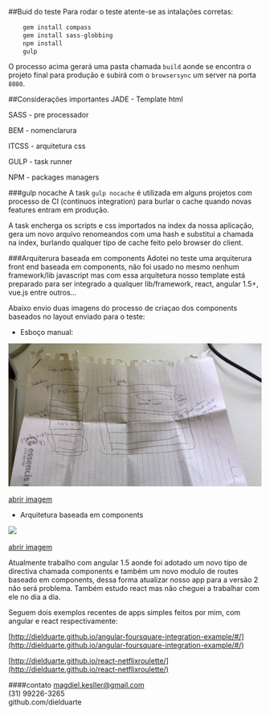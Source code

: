 ##Buid do teste
Para rodar o teste atente-se as intalações corretas:


```
	gem install compass
	gem install sass-globbing
	npm install
	gulp
```

O processo acima gerará uma pasta chamada `build` aonde se encontra o projeto final para produção e subirá com o `browsersync` um server na porta `8080`.


##Considerações importantes
JADE - Template html  

SASS  - pre processador  

BEM   - nomenclarura 

ITCSS - arquitetura css 

GULP - task runner  

NPM - packages managers

###gulp nocache
A task `gulp nocache` é utilizada em alguns projetos com processo de CI (continuos integration) para burlar o cache quando novas features entram em produção.

A task encherga os scripts e css importados na index da nossa aplicação, gera um novo arquivo renomeandos com uma hash e substitui a chamada na index, burlando qualquer tipo de cache feito pelo browser do client.

###Arquiterura baseada em components
Adotei no teste uma arquiterura front end baseada em components, não foi usado no mesmo nenhum framework/lib javascript mas com essa arquitetura nosso template está preparado para ser integrado a qualquer lib/framework, react, angular 1.5+, vue.js entre outros...

Abaixo envio duas imagens do processo de criaçao dos components baseados no layout enviado para o teste:

* Esboço manual:

![](README_IMAGES/manual.jpg)

[abrir imagem](https://github.com/dielduarte/hotmart-test/README_IMAGES/manual.jpg)

* Arquitetura baseada em components

![](README_IMAGES/components.png)

[abrir imagem](https://github.com/dielduarte/hotmart-test/README_IMAGES/components.png)

Atualmente trabalho com angular 1.5 aonde foi adotado um novo tipo de directiva chamada components e também um novo modulo de routes baseado em components, dessa forma atualizar nosso app para a versão 2 não será problema. Também estudo react mas não cheguei a trabalhar com ele no dia a dia. 

Seguem dois exemplos recentes de apps simples feitos por mim, com angular e react respectivamente:

[http://dielduarte.github.io/angular-foursquare-integration-example/#/](http://dielduarte.github.io/angular-foursquare-integration-example/#/)

[http://dielduarte.github.io/react-netflixroulette/](http://dielduarte.github.io/react-netflixroulette/)




####contato
magdiel.kesller@gmail.com  
(31) 99226-3265  
github.com/dielduarte  
